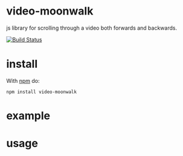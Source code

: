 # video-moonwalk
js library for scrolling through a video both forwards and backwards.

[![Build Status](https://travis-ci.org/mjmostachetti/video-moonwalk.svg?branch=master)](https://travis-ci.org/mjmostachetti/video-moonwalk)

# install

With [npm](http://npmjs.org) do:

```
npm install video-moonwalk
```

# example

# usage





